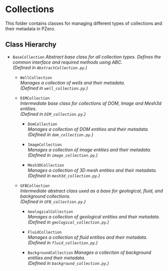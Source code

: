 # Collections

This folder contains classes for managing different types of collections and their metadata in PZero.

## Class Hierarchy

- `BaseCollection`
  _Abstract base class for all collection types. Defines the common interface and required methods using ABC._  
  _(Defined in `AbstractCollection.py`.)_

  - `WellCollection`  
    _Manages a collection of wells and their metadata._  
    _(Defined in `well_collection.py`.)_

  - `DIMCollection`  
    _Intermediate base class for collections of DOM, Image and Mesh3d entities._  
    _(Defined in `DIM_collection.py`.)_

    - `DomCollection`  
      _Manages a collection of DOM entities and their metadata._  
      _(Defined in `dom_collection.py`.)_

    - `ImageCollection`  
      _Manages a collection of image entities and their metadata._  
      _(Defined in `image_collection.py`.)_

    - `Mesh3DCollection`  
      _Manages a collection of 3D mesh entities and their metadata._  
      _(Defined in `mesh3d_collection.py`.)_

  - `GFBCollection`  
    _Intermediate abstract class used as a base for geological, fluid, and background collections._  
    _(Defined in `GFB_collection.py`.)_

    - `GeologicalCollection`  
      _Manages a collection of geological entities and their metadata._  
      _(Defined in `geological_collection.py`.)_

    - `FluidCollection`  
      _Manages a collection of fluid entities and their metadata._  
      _(Defined in `fluid_collection.py`.)_

    - `BackgroundCollection`
      _Manages a collection of background entities and their metadata._  
      _(Defined in `background_collection.py`.)_
